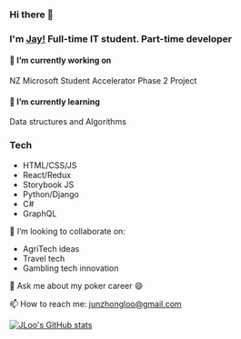 ### Hi there 👋
### I'm [Jay!](https://www.github.com/jloo87) Full-time IT student. Part-time developer

#### 🔭 I’m currently working on
NZ Microsoft Student Accelerator Phase 2 Project

#### 🌱 I’m currently learning
Data structures and Algorithms

### Tech
- HTML/CSS/JS
- React/Redux
- Storybook JS
- Python/Django
- C#
- GraphQL

👯 I’m looking to collaborate on:
- AgriTech ideas
- Travel tech
- Gambling tech innovation

💬 Ask me about my poker career 😄

📫 How to reach me: junzhongloo@gmail.com
<br>

[![JLoo's GitHub stats](https://github-readme-stats.vercel.app/api?username=jloo87&show_icons=true&theme=dark&hide=stars,issues)](https://github.com/jloo/github-readme-stats)

<!--
**jloo87/jloo87** is a ✨ _special_ ✨ repository because its `README.md` (this file) appears on your GitHub profile.

Here are some ideas to get you started:

- 🔭 I’m currently working on ...
- 🌱 I’m currently learning ...
- 👯 I’m looking to collaborate on ...
- 🤔 I’m looking for help with ...
- 💬 Ask me about ...
- 📫 How to reach me: ...
- 😄 Pronouns: ...
- ⚡ Fun fact: ...
-->

